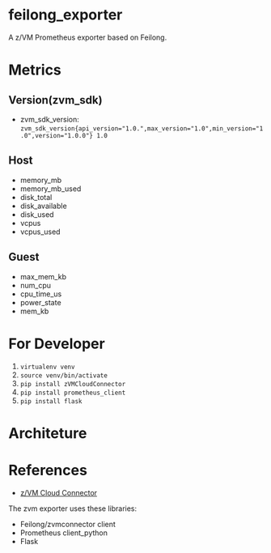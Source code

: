 # feilong_exporter
A z/VM Prometheus exporter based on Feilong.

# Metrics
## Version(zvm_sdk)
* zvm_sdk_version: `zvm_sdk_version{api_version="1.0.",max_version="1.0",min_version="1.0",version="1.0.0"} 1.0`
## Host
* memory_mb
* memory_mb_used
* disk_total
* disk_available
* disk_used
* vcpus
* vcpus_used
## Guest
* max_mem_kb
* num_cpu
* cpu_time_us
* power_state
* mem_kb

# For Developer
1. `virtualenv venv`
2. `source venv/bin/activate`
3. `pip install zVMCloudConnector`
4. `pip install prometheus_client`
5. `pip install flask`

# Architeture

# References
* [z/VM Cloud Connector](https://cloudlib4zvm.readthedocs.io/en/latest/index.html)

The zvm exporter uses these libraries:
* Feilong/zvmconnector client
* Prometheus client_python
* Flask

